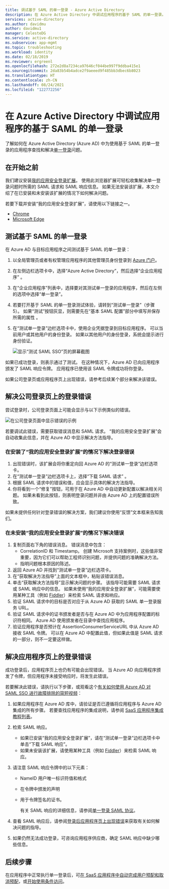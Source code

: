 ```yaml
---
title: 调试基于 SAML 的单一登录 - Azure Active Directory
description: 在 Azure Active Directory 中调试应用程序的基于 SAML 的单一登录。
services: active-directory
ms.author: davidmu
author: davidmu1
manager: CelesteDG
ms.service: active-directory
ms.subservice: app-mgmt
ms.topic: troubleshooting
ms.workload: identity
ms.date: 02/18/2019
ms.reviewer: ergreenl
ms.openlocfilehash: 272e2d8a7234ca97646cf044be997f9ddba415e1
ms.sourcegitcommit: 2da83b54b4adce2f9aeeed9f485bb3dbec6b8023
ms.translationtype: HT
ms.contentlocale: zh-CN
ms.lasthandoff: 08/24/2021
ms.locfileid: "122772256"
---
```

# <a name="debug-saml-based-single-sign-on-to-applications-in-azure-active-directory"></a>在 Azure Active Directory 中调试应用程序的基于 SAML 的单一登录

了解如何在 Azure Active Directory (Azure AD) 中为使用基于 SAML 的单一登录的应用程序查找和解决[单一登录](what-is-single-sign-on.md)问题。

## <a name="before-you-begin"></a>在开始之前

我们建议安装[我的应用安全登录扩展](../user-help/my-apps-portal-end-user-troubleshoot.md#im-having-trouble-installing-the-my-apps-secure-sign-in-extension)。 使用此浏览器扩展可轻松收集解决单一登录问题时所需的 SAML 请求和 SAML 响应信息。 如果无法安装该扩展，本文介绍了在已安装和未安装该扩展的情况下如何解决问题。

若要下载并安装“我的应用安全登录扩展”，请使用以下链接之一。

- [Chrome](https://go.microsoft.com/fwlink/?linkid=866367)
- [Microsoft Edge](https://go.microsoft.com/fwlink/?linkid=845176)

## <a name="test-saml-based-single-sign-on"></a>测试基于 SAML 的单一登录

在 Azure AD 与目标应用程序之间测试基于 SAML 的单一登录：

1. 以全局管理员或者有权管理应用程序的其他管理员身份登录到 [Azure 门户](https://portal.azure.com)。
1. 在左侧边栏选项卡中，选择“Azure Active Directory”，然后选择“企业应用程序” 。
1. 在“企业应用程序”列表中，选择要对其测试单一登录的应用程序，然后在左侧的选项中选择“单一登录”。
1. 若要打开基于 SAML 的单一登录测试体验，请转到“测试单一登录”（步骤 5）。 如果“测试”按钮灰显，则需要先在“基本 SAML 配置”部分中填写并保存所需的属性 。
1. 在“测试单一登录”边栏选项卡中，使用企业凭据登录到目标应用程序。 可以当前用户或其他用户的身份登录。 如果以其他用户的身份登录，系统会提示进行身份验证。

    ![显示“测试 SAML SSO”页的屏幕截图](./media/debug-saml-sso-issues/test-single-sign-on.png)

如果已成功登录，则表示通过了测试。 在这种情况下，Azure AD 已向应用程序颁发了 SAML 响应令牌。 应用程序已使用该 SAML 令牌成功将你登录。

如果公司登录页或应用程序页上出现错误，请参考后续某个部分来解决该错误。

## <a name="resolve-a-sign-in-error-on-your-company-sign-in-page"></a>解决公司登录页上的登录错误

尝试登录时，公司登录页面上可能会显示与以下示例类似的错误。

![在公司登录页面中显示错误的示例](./media/debug-saml-sso-issues/error.png)

若要调试此错误，需要获取错误消息和 SAML 请求。 “我的应用安全登录扩展”会自动收集此信息，并在 Azure AD 中显示解决方法指导。

### <a name="to-resolve-the-sign-in-error-with-the-my-apps-secure-sign-in-extension-installed"></a>在安装了“我的应用安全登录扩展”的情况下解决登录错误

1. 出现错误时，该扩展会将你重定向回 Azure AD 的“测试单一登录”边栏选项卡。
1. 在“测试单一登录”边栏选项卡上，选择“下载 SAML 请求” 。
1. 根据 SAML 请求中的错误和值，应会显示具体的解决方法指导。
1. 你将看到一个“修复”按钮，可用于在 Azure AD 中自动更新配置以解决相关问题。 如果未看到此按钮，则表明登录问题并非由 Azure AD 上的配置错误所致。

如果未提供任何针对登录错误的解决方案，我们建议你使用“反馈”文本框来告知我们。

### <a name="to-resolve-the-error-without-installing-the-my-apps-secure-sign-in-extension"></a>在未安装“我的应用安全登录扩展”的情况下解决错误

1. 复制页面右下角的错误消息。 错误消息中包含：
    - CorrelationID 和 Timestamp。 创建 Microsoft 支持案例时，这些值非常重要，因为它们可以帮助工程师识别问题，并提供问题的准确解决方法。
    - 指明问题根本原因的陈述。
1. 返回 Azure AD 并找到“测试单一登录”边栏选项卡。
1. 在“获取解决方法指导”上面的文本框中，粘贴该错误消息。
1. 单击“获取解决方法指导”显示解决问题的步骤。 该指导可能需要 SAML 请求或 SAML 响应中的信息。 如果未使用“我的应用安全登录扩展”，可能需要使用某种工具（例如 [Fiddler](https://www.telerik.com/fiddler)）来检索 SAML 请求和响应。
1. 验证 SAML 请求中的目标是否对应于从 Azure AD 获取的 SAML 单一登录服务 URL。
1. 验证 SAML 请求中的证书颁发者是否与在 Azure AD 中为应用程序配置的标识符相同。 Azure AD 使用颁发者在目录中查找应用程序。
1. 验证应用程序是否预计在 AssertionConsumerServiceURL 中从 Azure AD 接收 SAML 令牌。 可以在 Azure AD 中配置此值，但如果此值是 SAML 请求的一部分，则不一定要这样做。

## <a name="resolve-a-sign-in-error-on-the-application-page"></a>解决应用程序页上的登录错误

成功登录后，应用程序页上也仍有可能会出现错误。 当 Azure AD 向应用程序颁发了令牌，但应用程序未接受响应时，将发生此错误。

若要解决此错误，请执行以下步骤，或观看这个[有关如何使用 Azure AD 对 SAML SSO 进行故障排除的简短视频](https://www.youtube.com/watch?v=poQCJK0WPUk&list=PLLasX02E8BPBm1xNMRdvP6GtA6otQUqp0&index=8)：

1. 如果应用程序在 Azure AD 库中，请验证是否已遵循将应用程序与 Azure AD 集成的所有步骤。 若要查找应用程序的集成说明，请参阅 [SaaS 应用程序集成教程列表](../saas-apps/tutorial-list.md)。
1. 检索 SAML 响应。
    - 如果已安装“我的应用安全登录扩展”，请在“测试单一登录”边栏选项卡中单击“下载 SAML 响应”。
    - 如果未安装该扩展，请使用某种工具（例如 [Fiddler](https://www.telerik.com/fiddler)）来检索 SAML 响应。
1. 请注意 SAML 响应令牌中的以下元素：
   - NameID 用户唯一标识符值和格式
   - 在令牌中颁发的声明
   - 用于令牌签名的证书。

     有关 SAML 响应的详细信息，请参阅[单一登录 SAML 协议](../develop/single-sign-on-saml-protocol.md?toc=/azure/active-directory/azuread-dev/toc.json&bc=/azure/active-directory/azuread-dev/breadcrumb/toc.json)。

1. 查看 SAML 响应后，请参阅[登录后应用程序页上出现错误](application-sign-in-problem-application-error.md)来获取有关如何解决问题的指导。
1. 如果仍然无法成功登录，可咨询应用程序供应商，确定 SAML 响应中缺少哪些信息。

## <a name="next-steps"></a>后续步骤

在应用程序中正常执行单一登录后，可[在 SaaS 应用程序中自动完成用户预配和取消预配](../app-provisioning/user-provisioning.md)，或[开始使用条件访问](../conditional-access/app-based-conditional-access.md)。
